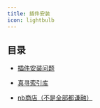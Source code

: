 ```yaml
---
title: 插件安装
icon: lightbulb
---
```


## 目录

- [插件安装问题](https://github.com/zhenxun-org/nonebot_plugins_zhenxun_bot/issues/27)

- [真寻索引库](https://github.com/zhenxun-org/nonebot_plugins_zhenxun_bot)

- [nb商店（不是全部都谦融）](https://nonebot.dev/store/plugins)